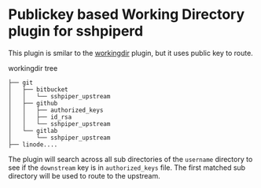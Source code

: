 # Publickey based Working Directory plugin for sshpiperd

This plugin is smilar to the [workingdir](../workingdir/) plugin, but it uses public key to route.

workingdir tree

```
├── git
│   ├── bitbucket
│   │   └── sshpiper_upstream
│   ├── github
│   │   ├── authorized_keys
│   │   ├── id_rsa
│   │   └── sshpiper_upstream
│   └── gitlab
│       └── sshpiper_upstream
├── linode....
```

The plugin will search across all sub directories of the `username` directory to see if the `downstream` key is in `authorized_keys` file.
The first matched sub directory will be used to route to the upstream.
